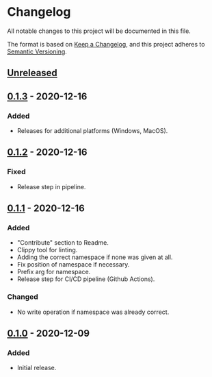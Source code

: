 # Changelog

All notable changes to this project will be documented in this file.

The format is based on [Keep a Changelog](https://keepachangelog.com/en/1.0.0/),
and this project adheres to [Semantic Versioning](https://semver.org/spec/v2.0.0.html).

## [Unreleased]

## [0.1.3] - 2020-12-16

### Added

- Releases for additional platforms (Windows, MacOS).

## [0.1.2] - 2020-12-16

### Fixed

- Release step in pipeline.

## [0.1.1] - 2020-12-16

### Added

- "Contribute" section to Readme.
- Clippy tool for linting.
- Adding the correct namespace if none was given at all.
- Fix position of namespace if necessary.
- Prefix arg for namespace.
- Release step for CI/CD pipeline (Github Actions).

### Changed

- No write operation if namespace was already correct.

## [0.1.0] - 2020-12-09

### Added

- Initial release.

[unreleased]: https://github.com/thled/namespacer/compare/v0.1.3...HEAD
[0.1.3]: https://github.com/thled/namespacer/compare/v0.1.2...v0.1.3
[0.1.2]: https://github.com/thled/namespacer/compare/v0.1.1...v0.1.2
[0.1.1]: https://github.com/thled/namespacer/compare/v0.1.0...v0.1.1
[0.1.0]: https://github.com/thled/namespacer/releases/tag/v0.1.0

